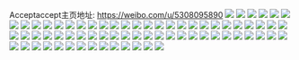 Acceptaccept主页地址: https://weibo.com/u/5308095890 
![](https://wx4.sinaimg.cn/mw2000/005NeedQly1h9klmj0licj30vc15s18i.jpg) 
![](https://wx4.sinaimg.cn/mw2000/005NeedQly1h9klms4sx0j33402c0b2a.jpg) 
![](https://wx4.sinaimg.cn/mw2000/005NeedQly1h9klmgmx03j30vc15stjs.jpg) 
![](https://wx4.sinaimg.cn/mw2000/005NeedQly1h9klmwp5s2j30vc15sna5.jpg) 
![](https://wx4.sinaimg.cn/mw2000/005NeedQly1h9klmz8rxij32bz2zgx6q.jpg) 
![](https://wx4.sinaimg.cn/mw2000/005NeedQgy1h9f62luwk8j30u0140qbe.jpg) 
![](https://wx4.sinaimg.cn/mw2000/005NeedQgy1h9f62nvlqrj30ou0wrguy.jpg) 
![](https://wx4.sinaimg.cn/mw2000/005NeedQgy1h9f62oqki8j30u0140n58.jpg) 
![](https://wx4.sinaimg.cn/mw2000/005NeedQgy1h9f62qsqk2j30u0140anr.jpg) 
![](https://wx4.sinaimg.cn/mw2000/005NeedQgy1h9d0ebvppnj30u0140dmf.jpg) 
![](https://wx4.sinaimg.cn/mw2000/005NeedQgy1h9d0ee82ysj30u00x4gqn.jpg) 
![](https://wx4.sinaimg.cn/mw2000/005NeedQgy1h9d0echz80j30u0140jxp.jpg) 
![](https://wx4.sinaimg.cn/mw2000/005NeedQgy1h9d0eevxjdj30u0140n3s.jpg) 
![](https://wx4.sinaimg.cn/mw2000/005NeedQgy1h9d0edbig2j30u0140459.jpg) 
![](https://wx4.sinaimg.cn/mw2000/005NeedQgy1h9br35sfpqj30ku0kuju3.jpg) 
![](https://wx4.sinaimg.cn/mw2000/005NeedQgy1h96yopessnj30j60ic40v.jpg) 
![](https://wx4.sinaimg.cn/mw2000/005NeedQgy1h8vm7l1atoj30u0140n6g.jpg) 
![](https://wx4.sinaimg.cn/mw2000/005NeedQgy1h8vm7jj1bmj30u0140dn9.jpg) 
![](https://wx4.sinaimg.cn/mw2000/005NeedQgy1h8vm7lq924j30u0140129.jpg) 
![](https://wx4.sinaimg.cn/mw2000/005NeedQgy1h8ulv8jcfdj30u011aaii.jpg) 
![](https://wx4.sinaimg.cn/mw2000/005NeedQgy1h8k5y80zwyj30lc0sg78c.jpg) 
![](https://wx4.sinaimg.cn/mw2000/005NeedQgy1h8k5y8kq6lj30ku0rswir.jpg) 
![](https://wx4.sinaimg.cn/mw2000/005NeedQgy1h8flr29o9aj30u0140tdt.jpg) 
![](https://wx4.sinaimg.cn/mw2000/005NeedQgy1h89bfgf5jlj30u0140qcx.jpg) 
![](https://wx4.sinaimg.cn/mw2000/005NeedQgy1h80d2vqnbzj32c03401kz.jpg) 
![](https://wx4.sinaimg.cn/mw2000/005NeedQgy1h80d2u07n1j32c0340kjm.jpg) 
![](https://wx4.sinaimg.cn/mw2000/005NeedQgy1h80d2sciadj33402c04qs.jpg) 
![](https://wx4.sinaimg.cn/mw2000/005NeedQgy1h80d2xzak7j33402c0hdv.jpg) 
![](https://wx4.sinaimg.cn/mw2000/005NeedQgy1h80d30bbiaj33402c0hdv.jpg) 
![](https://wx4.sinaimg.cn/mw2000/005NeedQgy1h7wwb9mpt4j30u0140thx.jpg) 
![](https://wx4.sinaimg.cn/mw2000/005NeedQgy1h7wwba9512j30u0140dls.jpg) 
![](https://wx4.sinaimg.cn/mw2000/005NeedQgy1h7wwbazj72j30u0140n27.jpg) 
![](https://wx4.sinaimg.cn/mw2000/005NeedQgy1h7lmadhfq7j30u0140grr.jpg) 
![](https://wx4.sinaimg.cn/mw2000/005NeedQgy1h78wnb7vokj316o1kwb29.jpg) 
![](https://wx4.sinaimg.cn/mw2000/005NeedQgy1h78wnelnd8j32c0340kjm.jpg) 
![](https://wx4.sinaimg.cn/mw2000/005NeedQgy1h78wnivu1ij32422teu0x.jpg) 
![](https://wx4.sinaimg.cn/mw2000/005NeedQgy1h78wnkerwzj327c2xtnpd.jpg) 
![](https://wx4.sinaimg.cn/mw2000/005NeedQgy1h71g6ybch2j30u01407d8.jpg) 
![](https://wx4.sinaimg.cn/mw2000/005NeedQgy1h71g6wcv33j30u0140n5l.jpg) 
![](https://wx4.sinaimg.cn/mw2000/005NeedQgy1h71g6z33b5j30u01407ae.jpg) 
![](https://wx4.sinaimg.cn/mw2000/005NeedQgy1h6yu56lm32j30u0190jxe.jpg) 
![](https://wx4.sinaimg.cn/mw2000/005NeedQgy1h6yu58q5bsj30u01907b6.jpg) 
![](https://wx4.sinaimg.cn/mw2000/005NeedQgy1h6yu57arj3j30u0190dht.jpg) 
![](https://wx4.sinaimg.cn/mw2000/005NeedQgy1h6yu55uhz4j30u0190gnv.jpg) 
![](https://wx4.sinaimg.cn/mw2000/005NeedQgy1h6yu580zr0j30u0190wk7.jpg) 
![](https://wx4.sinaimg.cn/mw2000/005NeedQgy1h67kt27ctdj30u0140wnz.jpg) 
![](https://wx4.sinaimg.cn/mw2000/005NeedQgy1h67kt2wjdzj31400u045h.jpg) 
![](https://wx4.sinaimg.cn/mw2000/005NeedQgy1h67kt3rs9yj30u0140gvc.jpg) 
![](https://wx4.sinaimg.cn/mw2000/005NeedQgy1h67kt5a9xoj30u0140408.jpg) 
![](https://wx4.sinaimg.cn/mw2000/005NeedQgy1h67kt4lzfej30u01400x0.jpg) 
![](https://wx4.sinaimg.cn/mw2000/005NeedQgy1h61x8kk6lmj306s06k0sq.jpg) 
![](https://wx4.sinaimg.cn/mw2000/005NeedQgy1h5n1grda4ij30u0140gvz.jpg) 
![](https://wx4.sinaimg.cn/mw2000/005NeedQgy1h5n1gs6d06j30u0140aij.jpg) 
![](https://wx4.sinaimg.cn/mw2000/005NeedQgy1h5n1gonp9qj31400u0wmb.jpg) 
![](https://wx4.sinaimg.cn/mw2000/005NeedQgy1h5n1gf43ffj30u0140qbn.jpg) 
![](https://wx4.sinaimg.cn/mw2000/005NeedQgy1h5n1gsyp2yj30u0140tgg.jpg) 
![](https://wx4.sinaimg.cn/mw2000/005NeedQgy1h5fid5m4nej30u0140qb5.jpg) 
![](https://wx4.sinaimg.cn/mw2000/005NeedQgy1h5fidled67j30u0140gvg.jpg) 
![](https://wx4.sinaimg.cn/mw2000/005NeedQgy1h5fidmeedsj30u014bdpr.jpg) 
![](https://wx4.sinaimg.cn/mw2000/005NeedQgy1h5fidkgf8rj30u01400zs.jpg) 
![](https://wx4.sinaimg.cn/mw2000/005NeedQgy1h57uxjdorvj30u01syq8t.jpg) 
![](https://wx4.sinaimg.cn/mw2000/005NeedQgy1h55fy1oxunj30u01407cu.jpg) 
![](https://wx4.sinaimg.cn/mw2000/005NeedQgy1h4wjsaq4ohj30u012d7ap.jpg) 
![](https://wx4.sinaimg.cn/mw2000/005NeedQgy1h4u25fdmy7j327k2r4000.jpg) 
![](https://wx4.sinaimg.cn/mw2000/005NeedQgy1h4u25ts0yrj327t2yfb29.jpg) 
![](https://wx4.sinaimg.cn/mw2000/005NeedQgy1h4u25o19ptj30pa0kv48b.jpg) 
![](https://wx4.sinaimg.cn/mw2000/005NeedQgy1h4u25gxmakj31sc2dshdt.jpg) 
![](https://wx4.sinaimg.cn/mw2000/005NeedQgy1h4u25n7eezj31o02807wi.jpg) 
![](https://wx4.sinaimg.cn/mw2000/005NeedQgy1h4jjgnmuumj30u0140n5y.jpg) 
![](https://wx4.sinaimg.cn/mw2000/005NeedQgy1h4jjglht2nj30u012zgtm.jpg) 
